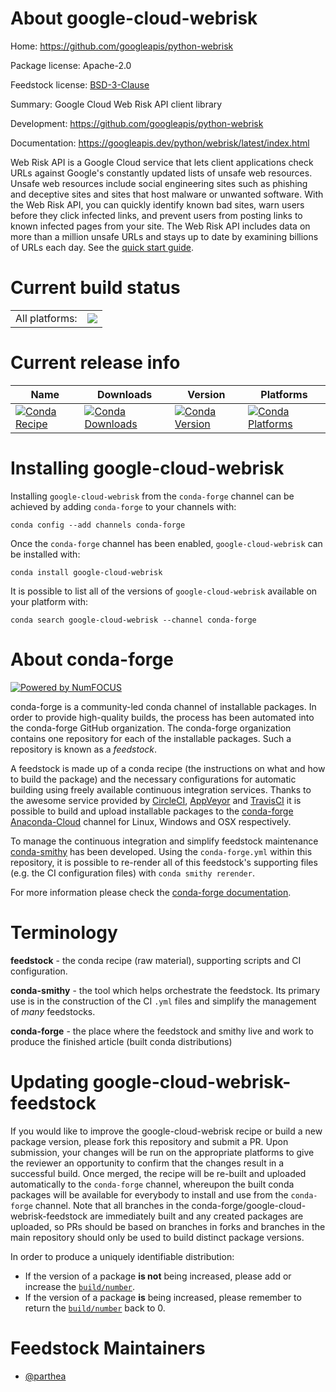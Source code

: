 About google-cloud-webrisk
==========================

Home: https://github.com/googleapis/python-webrisk

Package license: Apache-2.0

Feedstock license: [BSD-3-Clause](https://github.com/conda-forge/google-cloud-webrisk-feedstock/blob/master/LICENSE.txt)

Summary: Google Cloud Web Risk API client library

Development: https://github.com/googleapis/python-webrisk

Documentation: https://googleapis.dev/python/webrisk/latest/index.html

Web Risk API is a Google Cloud service that lets client applications check URLs against Google's constantly updated lists of unsafe web resources. Unsafe web resources include social engineering sites such as phishing and deceptive sites and sites that host malware or unwanted software. With the Web Risk API, you can quickly identify known bad sites, warn users before they click infected links, and prevent users from posting links to known infected pages from your site. The Web Risk API includes data on more than a million unsafe URLs and stays up to date by examining billions of URLs each day.
See the [quick start guide](https://cloud.google.com/web-risk/docs/quickstart).

Current build status
====================


<table><tr><td>All platforms:</td>
    <td>
      <a href="https://dev.azure.com/conda-forge/feedstock-builds/_build/latest?definitionId=9574&branchName=master">
        <img src="https://dev.azure.com/conda-forge/feedstock-builds/_apis/build/status/google-cloud-webrisk-feedstock?branchName=master">
      </a>
    </td>
  </tr>
</table>

Current release info
====================

| Name | Downloads | Version | Platforms |
| --- | --- | --- | --- |
| [![Conda Recipe](https://img.shields.io/badge/recipe-google--cloud--webrisk-green.svg)](https://anaconda.org/conda-forge/google-cloud-webrisk) | [![Conda Downloads](https://img.shields.io/conda/dn/conda-forge/google-cloud-webrisk.svg)](https://anaconda.org/conda-forge/google-cloud-webrisk) | [![Conda Version](https://img.shields.io/conda/vn/conda-forge/google-cloud-webrisk.svg)](https://anaconda.org/conda-forge/google-cloud-webrisk) | [![Conda Platforms](https://img.shields.io/conda/pn/conda-forge/google-cloud-webrisk.svg)](https://anaconda.org/conda-forge/google-cloud-webrisk) |

Installing google-cloud-webrisk
===============================

Installing `google-cloud-webrisk` from the `conda-forge` channel can be achieved by adding `conda-forge` to your channels with:

```
conda config --add channels conda-forge
```

Once the `conda-forge` channel has been enabled, `google-cloud-webrisk` can be installed with:

```
conda install google-cloud-webrisk
```

It is possible to list all of the versions of `google-cloud-webrisk` available on your platform with:

```
conda search google-cloud-webrisk --channel conda-forge
```


About conda-forge
=================

[![Powered by NumFOCUS](https://img.shields.io/badge/powered%20by-NumFOCUS-orange.svg?style=flat&colorA=E1523D&colorB=007D8A)](http://numfocus.org)

conda-forge is a community-led conda channel of installable packages.
In order to provide high-quality builds, the process has been automated into the
conda-forge GitHub organization. The conda-forge organization contains one repository
for each of the installable packages. Such a repository is known as a *feedstock*.

A feedstock is made up of a conda recipe (the instructions on what and how to build
the package) and the necessary configurations for automatic building using freely
available continuous integration services. Thanks to the awesome service provided by
[CircleCI](https://circleci.com/), [AppVeyor](https://www.appveyor.com/)
and [TravisCI](https://travis-ci.com/) it is possible to build and upload installable
packages to the [conda-forge](https://anaconda.org/conda-forge)
[Anaconda-Cloud](https://anaconda.org/) channel for Linux, Windows and OSX respectively.

To manage the continuous integration and simplify feedstock maintenance
[conda-smithy](https://github.com/conda-forge/conda-smithy) has been developed.
Using the ``conda-forge.yml`` within this repository, it is possible to re-render all of
this feedstock's supporting files (e.g. the CI configuration files) with ``conda smithy rerender``.

For more information please check the [conda-forge documentation](https://conda-forge.org/docs/).

Terminology
===========

**feedstock** - the conda recipe (raw material), supporting scripts and CI configuration.

**conda-smithy** - the tool which helps orchestrate the feedstock.
                   Its primary use is in the construction of the CI ``.yml`` files
                   and simplify the management of *many* feedstocks.

**conda-forge** - the place where the feedstock and smithy live and work to
                  produce the finished article (built conda distributions)


Updating google-cloud-webrisk-feedstock
=======================================

If you would like to improve the google-cloud-webrisk recipe or build a new
package version, please fork this repository and submit a PR. Upon submission,
your changes will be run on the appropriate platforms to give the reviewer an
opportunity to confirm that the changes result in a successful build. Once
merged, the recipe will be re-built and uploaded automatically to the
`conda-forge` channel, whereupon the built conda packages will be available for
everybody to install and use from the `conda-forge` channel.
Note that all branches in the conda-forge/google-cloud-webrisk-feedstock are
immediately built and any created packages are uploaded, so PRs should be based
on branches in forks and branches in the main repository should only be used to
build distinct package versions.

In order to produce a uniquely identifiable distribution:
 * If the version of a package **is not** being increased, please add or increase
   the [``build/number``](https://docs.conda.io/projects/conda-build/en/latest/resources/define-metadata.html#build-number-and-string).
 * If the version of a package **is** being increased, please remember to return
   the [``build/number``](https://docs.conda.io/projects/conda-build/en/latest/resources/define-metadata.html#build-number-and-string)
   back to 0.

Feedstock Maintainers
=====================

* [@parthea](https://github.com/parthea/)

